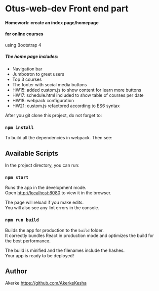 # Otus-web-dev Front end part
#### Homework: create an index page/homepage 
#### for online courses
 
using Bootstrap 4

##### The home page includes:
* Navigation bar
* Jumbotron to greet users
* Top 3 courses 
* The footer with social media buttons
* HW15: added custom.js to show content for learn more buttons
* HW17: schedule.html included to show table of courses per date
* HW18: webpack configuration
* HW21: custom.js refactored according to ES6 syntax

After you git clone this project, do not forget to:
### `npm install`

To build all the dependencies in webpack. Then see:
## Available Scripts

In the project directory, you can run:

### `npm start`

Runs the app in the development mode.<br>
Open [http://localhost:8080](http://localhost:8080) to view it in the browser.

The page will reload if you make edits.<br>
You will also see any lint errors in the console.

### `npm run build`

Builds the app for production to the `build` folder.<br>
It correctly bundles React in production mode and optimizes the build for the best performance.

The build is minified and the filenames include the hashes.<br>
Your app is ready to be deployed!


## Author
 Akerke https://github.com/AkerkeKesha
 
 
